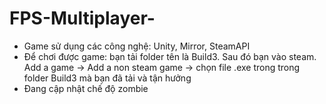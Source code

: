 
# FPS-Multiplayer-
- Game sử dụng các công nghệ: Unity, Mirror, SteamAPI
- Để chơi được game: bạn tải folder tên là Build3. Sau đó bạn vào steam. Add a game -> Add a non steam game -> chọn file .exe trong trong folder Build3 mà bạn đã tải và tận hưởng
- Đang cập nhật chế độ zombie 

